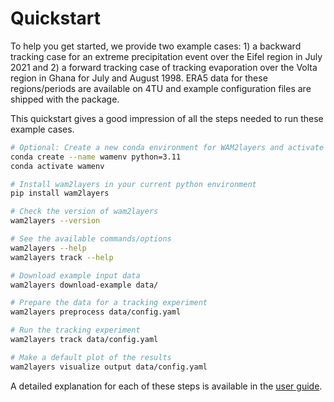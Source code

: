 # Quickstart

To help you get started, we provide two example cases: 1) a backward tracking
case for an extreme precipitation event over the Eifel region in July 2021 and
2) a forward tracking case of tracking evaporation over the Volta region in
Ghana for July and August 1998. ERA5 data for these regions/periods are
available on 4TU and example configuration files are shipped with the package.

This quickstart gives a good impression of all the steps needed to run these
example cases.


```sh
# Optional: Create a new conda environment for WAM2layers and activate it
conda create --name wamenv python=3.11
conda activate wamenv

# Install wam2layers in your current python environment
pip install wam2layers

# Check the version of wam2layers
wam2layers --version

# See the available commands/options
wam2layers --help
wam2layers track --help

# Download example input data
wam2layers download-example data/

# Prepare the data for a tracking experiment
wam2layers preprocess data/config.yaml

# Run the tracking experiment
wam2layers track data/config.yaml

# Make a default plot of the results
wam2layers visualize output data/config.yaml
```

A detailed explanation for each of these steps is available in the [user guide](/userguide).

